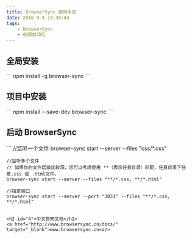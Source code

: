 ```yaml
---
title: BrowserSync 使用手册
date: 2016-9-4 13:30:44
tags: 
    - BrowserSync
    - 前端自动化
---
```


<h2 id="1">全局安装</h2>
```
    npm install -g browser-sync
```

<h2 id="2">项目中安装</h2>
```
    npm install --save-dev browser-sync
```

<h2 id="3">启动 BrowserSync</h2>
```
    //监听一个文件
    browser-sync start --server --files "css/*.css"
    
    //监听多个文件
    // 如果你的文件层级比较深，您可以考虑使用 **（表示任意目录）匹配，任意目录下任意.css 或 .html文件。 
    browser-sync start --server --files "**/*.css, **/*.html"
    
    //指定端口
    browser-sync start --server --port "3031" --files "**/*.css, **/*.html"
    
```

<h2 id="4">中文官网文档</h2>
<a href="http://www.browsersync.cn/docs/" target="_blank">www.browsersync.cn<a/>


